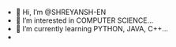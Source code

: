 - 👋 Hi, I’m @SHREYANSH-EN
- 👀 I’m interested in COMPUTER SCIENCE...
- 🌱 I’m currently learning PYTHON, JAVA, C++...
- 
<!---
SHREYANSH-EN/SHREYANSH-EN is a ✨ special ✨ repository because its `README.md` (this file) appears on your GitHub profile.
You can click the Preview link to take a look at your changes.
--->
